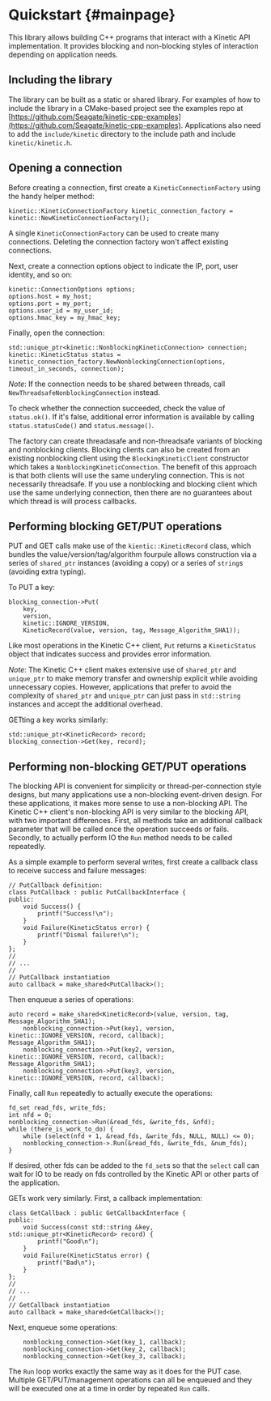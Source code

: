 Quickstart {#mainpage}
======================
This library allows building C++ programs that interact with a Kinetic API implementation. It provides blocking and non-blocking styles of interaction depending on application needs.

Including the library
---------------------
The library can be built as a static or shared library. For examples of how to include the library in a CMake-based project see the examples repo at [https://github.com/Seagate/kinetic-cpp-examples](https://github.com/Seagate/kinetic-cpp-examples). Applications also need to add the `include/kinetic` directory to the include path and include `kinetic/kinetic.h`.

Opening a connection
--------------------
Before creating a connection, first create a `KineticConnectionFactory` using the handy helper method:

    kinetic::KineticConnectionFactory kinetic_connection_factory = kinetic::NewKineticConnectionFactory();

A single `KineticConnectionFactory` can be used to create many connections. Deleting the connection factory won't affect existing connections.

Next, create a connection options object to indicate the IP, port, user identity, and so on:

    kinetic::ConnectionOptions options;
    options.host = my_host;
    options.port = my_port;
    options.user_id = my_user_id;
    options.hmac_key = my_hmac_key;

Finally, open the connection:

    std::unique_ptr<kinetic::NonblockingKineticConnection> connection;
    kinetic::KineticStatus status = kinetic_connection_factory.NewNonblockingConnection(options, timeout_in_seconds, connection);

*Note*: If the connection needs to be shared between threads, call `NewThreadsafeNonblockingConnection` instead.

To check whether the connection succeeded, check the value of `status.ok()`. If it's false, additional error information is available by calling `status.statusCode()` and `status.message()`.

The factory can create threadasafe and non-threadsafe variants of blocking and nonblocking clients. Blocking clients can also be created from an existing nonblocking client using the `BlockingKineticClient` constructor which takes a `NonblockingKineticConnection`.
The benefit of this approach is that both clients will use the same underyling connection. This is not necessarily threadsafe. If you use a nonblocking and blocking client which use the same underlying connection, then there are no guarantees about which thread is will process callbacks.

Performing blocking GET/PUT operations
--------------------------------------
PUT and GET calls make use of the `kientic::KineticRecord` class, which bundles the value/version/tag/algorithm fourpule allows construction via a series of `shared_ptr` instances (avoiding a copy) or a series of `string`s (avoiding extra typing).

To PUT a key:
    
    blocking_connection->Put(
        key,
        version,
        kinetic::IGNORE_VERSION,
        KineticRecord(value, version, tag, Message_Algorithm_SHA1));

Like most operations in the Kinetic C++ client, `Put` returns a `KineticStatus` object that indicates success and provides error information.

*Note*: The Kinetic C++ client makes extensive use of `shared_ptr` and `unique_ptr` to make memory transfer and ownership explicit while avoiding unnecessary copies. However, applications that prefer to avoid the complexity of `shared_ptr` and `unique_ptr` can just pass in `std::string` instances and accept the additional overhead.

GETting a key works similarly:

    std::unique_ptr<KineticRecord> record;
    blocking_connection->Get(key, record);

Performing non-blocking GET/PUT operations
------------------------------------------
The blocking API is convenient for simplicity or thread-per-connection style designs, but many applications use a non-blocking event-driven design. For these applications, it makes more sense to use a non-blocking API. The Kinetic C++ client's non-blocking API is very similar to the blocking API, with two important differences. First, all methods take an additional callback parameter that will be called once the operation succeeds or fails. Secondly, to actually perform IO the `Run` method needs to be called repeatedly.

As a simple example to perform several writes, first create a callback
class to receive success and failure messages:

    // PutCallback definition:
    class PutCallback : public PutCallbackInterface {
    public:
        void Success() {
            printf("Success!\n");
        }
        void Failure(KineticStatus error) {
            printf("Dismal failure!\n");
        }
    };
    //
    // ...
    //
    // PutCallback instantiation
    auto callback = make_shared<PutCallback>();

Then enqueue a series of operations:

    auto record = make_shared<KineticRecord>(value, version, tag, Message_Algorithm_SHA1);
        nonblocking_connection->Put(key1, version, kinetic::IGNORE_VERSION, record, callback);
    Message_Algorithm_SHA1);
        nonblocking_connection->Put(key2, version, kinetic::IGNORE_VERSION, record, callback);
    Message_Algorithm_SHA1);
        nonblocking_connection->Put(key3, version, kinetic::IGNORE_VERSION, record, callback);

Finally, call `Run` repeatedly to actually execute the operations:
    
    fd_set read_fds, write_fds;
    int nfd = 0;
    nonblocking_connection->Run(&read_fds, &write_fds, &nfd);
    while (there_is_work_to_do) {
        while (select(nfd + 1, &read_fds, &write_fds, NULL, NULL) <= 0);
        nonblocking_connection->.Run(&read_fds, &write_fds, &num_fds);
    }

If desired, other fds can be added to the `fd_set`s so that the `select` call can wait for IO to be ready on fds controlled by the Kinetic API or other parts of the application.

GETs work very similarly. First, a callback implementation:

    class GetCallback : public GetCallbackInterface {
    public:
        void Success(const std::string &key, std::unique_ptr<KineticRecord> record) {
            printf("Good\n");
        }
        void Failure(KineticStatus error) {
            printf("Bad\n");
        }
    };
    //
    // ...
    //
    // GetCallback instantiation
    auto callback = make_shared<GetCallback>();

Next, enqueue some operations:

        nonblocking_connection->Get(key_1, callback);
        nonblocking_connection->Get(key_2, callback);
        nonblocking_connection->Get(key_3, callback);

The `Run` loop works exactly the same way as it does for the PUT case. Multiple GET/PUT/management operations can all be enqueued and they will be executed one at a time in order by repeated `Run` calls.
